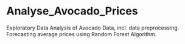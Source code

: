 # Analyse_Avocado_Prices
Exploratory Data Analysis of Avocado Data, incl. data preprocessing. Forecasting average prices using Random Forest Algorithm.

